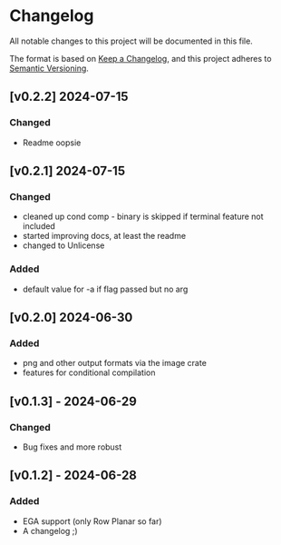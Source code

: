 # Changelog

All notable changes to this project will be documented in this file.

The format is based on [Keep a Changelog](https://keepachangelog.com/en/1.1.0/),
and this project adheres to [Semantic Versioning](https://semver.org/spec/v2.0.0.html).

## [v0.2.2] 2024-07-15

### Changed
- Readme oopsie

## [v0.2.1] 2024-07-15

### Changed
- cleaned up cond comp - binary is skipped if terminal feature not included
- started improving docs, at least the readme
- changed to Unlicense

### Added
- default value for -a if flag passed but no arg

## [v0.2.0] 2024-06-30

### Added
- png and other output formats via the image crate
- features for conditional compilation

## [v0.1.3] - 2024-06-29

### Changed

- Bug fixes and more robust

## [v0.1.2] - 2024-06-28

### Added

- EGA support (only Row Planar so far)
- A changelog ;)
